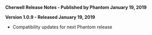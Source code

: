 **Cherwell Release Notes - Published by Phantom January 19, 2019**


**Version 1.0.9 - Released January 19, 2019**

* Compatibility updates for next Phantom release
